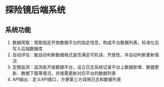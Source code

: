 # 探险镜后端系统

## 系统功能

1. 数据爬取：爬取指定开放数据平台的指定信息，构成平台数据列表，标准化后写入后端数据库
2. 自动评估：能自动判断数据格式是否满足可机读、开放性，并自动判断更新情况
3. 定期监测：监测各开放数据平台，设立日志系统记录平台上数据新增、数据更新、数据下载等情况，并按需更新对应平台的数据列表
4. API输出：定义API接口，方便第三方调用日志和数据列表
